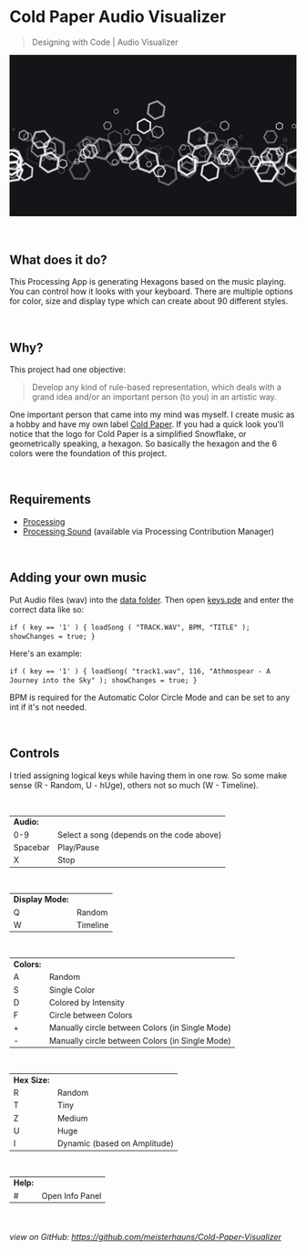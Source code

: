 # Cold Paper Audio Visualizer


> Designing with Code | Audio Visualizer

![Audio Visualizer in Action](https://github.com/meisterhauns/Cold-Paper-Visualizer/blob/master/main/pngs/E.png)


<br>

## What does it do?

This Processing App is generating Hexagons based on the music playing. You can control how it looks with your keyboard. There are multiple options for color, size and display type which can create about 90 different styles.

<br>

## Why?

This project had one objective:
> Develop any kind of rule-based representation, which deals with a grand idea and/or an important person (to you) in an artistic way.

One important person that came into my mind was myself. I create music as a hobby and have my own label [Cold Paper](https://coldpaper.net). If you had a quick look you'll notice that the logo for Cold Paper is a simplified Snowflake, or geometrically speaking, a hexagon.
So basically the hexagon and the 6 colors were the foundation of this project.

<br>

## Requirements
- [Processing](https://processing.org/)
- [Processing Sound](https://github.com/processing/processing-sound) (available via Processing Contribution Manager)

<br>

## Adding your own music
Put Audio files (wav) into the [data folder](https://github.com/meisterhauns/Cold-Paper-Visualizer/tree/master/main/data). Then open [keys.pde](https://github.com/meisterhauns/Cold-Paper-Visualizer/blob/master/main/keys.pde) and enter the correct data like so:

```Processing
if ( key == '1' ) { loadSong ( "TRACK.WAV", BPM, "TITLE" ); showChanges = true; }
```

Here's an example:
```Processing 
if ( key == '1' ) { loadSong( "track1.wav", 116, "Athmospear - A Journey into the Sky" ); showChanges = true; }
```
BPM is required for the Automatic Color Circle Mode and can be set to any int if it's not needed.

<br>

## Controls

I tried assigning logical keys while having them in one row. So some make sense (R - Random, U - hUge), others not so much (W - Timeline).

<br>

<table>
<tr><td><strong>Audio:</strong></td></tr>
<tr><td>0-9</td><td>Select a song (depends on the code above)</td></tr>
<tr><td>Spacebar</td><td>Play/Pause</td></tr>
<tr><td>X</td><td>Stop</td></tr>
</table>
<br>
<table>
<tr><td><strong>Display Mode:</strong></td></tr>
<tr><td>Q</td><td>Random</td></tr>
<tr><td>W</td><td>Timeline</td></tr>
</table>
<br>
<table>
<tr><td><strong>Colors:</strong></td></tr>
<tr><td>A</td><td>Random</td></tr>
<tr><td>S</td><td>Single Color</td></tr>
<tr><td>D</td><td>Colored by Intensity</td></tr>
<tr><td>F</td><td>Circle between Colors</td></tr>
<tr><td>+</td><td>Manually circle between Colors (in Single Mode)</td></tr>
<tr><td>-</td><td>Manually circle between Colors (in Single Mode)</td></tr>
</table>
<br>
<table>
<tr><td><strong>Hex Size:</strong></td></tr>
<tr><td>R</td><td>Random</td></tr>
<tr><td>T</td><td>Tiny</td></tr>
<tr><td>Z</td><td>Medium</td></tr>
<tr><td>U</td><td>Huge</td></tr>
<tr><td>I</td><td>Dynamic (based on Amplitude)</td></tr>
</table>
<br>
<table>
<tr><td><strong>Help:</strong></td></tr>
<tr><td>#</td><td>Open Info Panel</td></tr>
</table>
<br>

###### view on GitHub: https://github.com/meisterhauns/Cold-Paper-Visualizer
